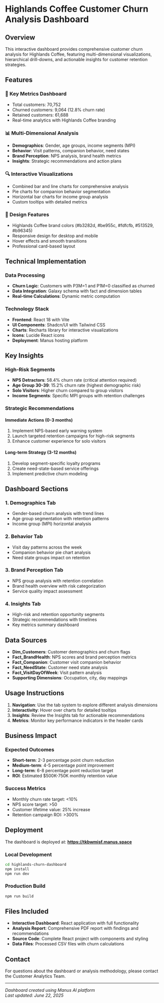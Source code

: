 # Highlands Coffee Customer Churn Analysis Dashboard

## Overview

This interactive dashboard provides comprehensive customer churn analysis for Highlands Coffee, featuring multi-dimensional visualizations, hierarchical drill-downs, and actionable insights for customer retention strategies.

## Features

### 🎯 Key Metrics Dashboard
- Total customers: 70,752
- Churned customers: 9,064 (12.8% churn rate)
- Retained customers: 61,688
- Real-time analytics with Highlands Coffee branding

### 📊 Multi-Dimensional Analysis
- **Demographics**: Gender, age groups, income segments (MPI)
- **Behavior**: Visit patterns, companion behavior, need states
- **Brand Perception**: NPS analysis, brand health metrics
- **Insights**: Strategic recommendations and action plans

### 🔍 Interactive Visualizations
- Combined bar and line charts for comprehensive analysis
- Pie charts for companion behavior segmentation
- Horizontal bar charts for income group analysis
- Custom tooltips with detailed metrics

### 🎨 Design Features
- Highlands Coffee brand colors (#b3282d, #be955c, #fdfcfb, #513529, #b96345)
- Responsive design for desktop and mobile
- Hover effects and smooth transitions
- Professional card-based layout

## Technical Implementation

### Data Processing
- **Churn Logic**: Customers with P3M=1 and P1M=0 classified as churned
- **Data Integration**: Galaxy schema with fact and dimension tables
- **Real-time Calculations**: Dynamic metric computation

### Technology Stack
- **Frontend**: React 18 with Vite
- **UI Components**: Shadcn/UI with Tailwind CSS
- **Charts**: Recharts library for interactive visualizations
- **Icons**: Lucide React icons
- **Deployment**: Manus hosting platform

## Key Insights

### High-Risk Segments
- **NPS Detractors**: 58.4% churn rate (critical attention required)
- **Age Group 30-39**: 15.2% churn rate (highest demographic risk)
- **Solo Visitors**: Higher churn compared to group visitors
- **Income Segments**: Specific MPI groups with retention challenges

### Strategic Recommendations

#### Immediate Actions (0-3 months)
1. Implement NPS-based early warning system
2. Launch targeted retention campaigns for high-risk segments
3. Enhance customer experience for solo visitors

#### Long-term Strategy (3-12 months)
1. Develop segment-specific loyalty programs
2. Create need-state-based service offerings
3. Implement predictive churn modeling

## Dashboard Sections

### 1. Demographics Tab
- Gender-based churn analysis with trend lines
- Age group segmentation with retention patterns
- Income group (MPI) horizontal analysis

### 2. Behavior Tab
- Visit day patterns across the week
- Companion behavior pie chart analysis
- Need state groups impact on retention

### 3. Brand Perception Tab
- NPS group analysis with retention correlation
- Brand health overview with risk categorization
- Service quality impact assessment

### 4. Insights Tab
- High-risk and retention opportunity segments
- Strategic recommendations with timelines
- Key metrics summary dashboard

## Data Sources

- **Dim_Customers**: Customer demographics and churn flags
- **Fact_BrandHealth**: NPS scores and brand perception metrics
- **Fact_Companion**: Customer visit companion behavior
- **Fact_NeedState**: Customer need state analysis
- **Fact_VisitDayOfWeek**: Visit pattern analysis
- **Supporting Dimensions**: Occupation, city, day mappings

## Usage Instructions

1. **Navigation**: Use the tab system to explore different analysis dimensions
2. **Interactivity**: Hover over charts for detailed tooltips
3. **Insights**: Review the Insights tab for actionable recommendations
4. **Metrics**: Monitor key performance indicators in the header cards

## Business Impact

### Expected Outcomes
- **Short-term**: 2-3 percentage point churn reduction
- **Medium-term**: 4-5 percentage point improvement
- **Long-term**: 6-8 percentage point reduction target
- **ROI**: Estimated $500K-750K monthly retention value

### Success Metrics
- Monthly churn rate target: <10%
- NPS score target: >50
- Customer lifetime value: 25% increase
- Retention campaign ROI: >300%

## Deployment

The dashboard is deployed at: **https://tkbwmisf.manus.space**

### Local Development
```bash
cd highlands-churn-dashboard
npm install
npm run dev
```

### Production Build
```bash
npm run build
```

## Files Included

- **Interactive Dashboard**: React application with full functionality
- **Analysis Report**: Comprehensive PDF report with findings and recommendations
- **Source Code**: Complete React project with components and styling
- **Data Files**: Processed CSV files with churn calculations

## Contact

For questions about the dashboard or analysis methodology, please contact the Customer Analytics Team.

---

*Dashboard created using Manus AI platform*  
*Last updated: June 22, 2025*

